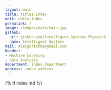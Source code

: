 ```yaml
---
layout: main
title: titles.index
edit: edits.index
permalink: /
image: /images/main/main.jpg
github: 
  url: github.com/Intelligent-Systems-Phystech
  name: Intelligent Systems
mail: mlalgorithms@gmail.com
header:
- Machine Learning
- Data Analysis
department: index.department
address: index.address
---
```


{% tf index.md %}